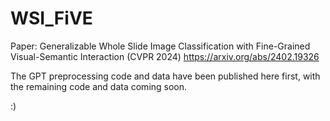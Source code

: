 # WSI_FiVE
Paper: Generalizable Whole Slide Image Classification with Fine-Grained Visual-Semantic Interaction
(CVPR 2024) https://arxiv.org/abs/2402.19326

The GPT preprocessing code and data have been published here first, with the remaining code and data coming soon. 

:)